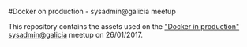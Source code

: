 #Docker on production - sysadmin@galicia meetup

This repository contains the assets used on the ["Docker in production" sysadmin@galicia](https://www.meetup.com/es-ES/Sysadmin-Galicia/events/235823265/) meetup on 26/01/2017.
